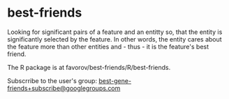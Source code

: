 best-friends
============
Looking for significant pairs of a feature and an entitty so, that the entity is significantly selected by the feature. In other words, the entity cares about the feature more than other entities and - thus - it is the feature's best friend.

The R package is at favorov/best-friends/R/best-friends.

Subscrribe to the user's group: best-gene-friends+subscribe@googlegroups.com

